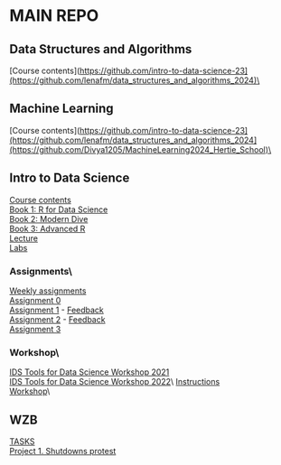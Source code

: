 # MAIN REPO

## Data Structures and Algorithms
[Course contents](https://github.com/intro-to-data-science-23](https://github.com/lenafm/data_structures_and_algorithms_2024)\

## Machine Learning
[Course contents](https://github.com/intro-to-data-science-23](https://github.com/lenafm/data_structures_and_algorithms_2024](https://github.com/Divya1205/MachineLearning2024_Hertie_School)\


## Intro to Data Science
[Course contents](https://github.com/intro-to-data-science-23)\
[Book 1: R for Data Science](https://adv-r.hadley.nz/)\
[Book 2: Modern Dive](https://moderndive.com/)\
[Book 3: Advanced R](https://adv-r.hadley.nz/)\
[Lecture](https://github.com/Milton0215/lectures)\
[Labs](https://github.com/Milton0215/labs)

### Assignments\
[Weekly assignments](https://github.com/Milton0215/assignments)\
[Assignment 0](https://github.com/intro-to-data-science-23/assignment-0-Milton0215)\
[Assignment 1](https://github.com/intro-to-data-science-23/assignment-1-Milton0215)  - [Feedback](https://github.com/intro-to-data-science-23/assignment-1-Milton0215/pull/1)\
[Assignment 2](https://github.com/intro-to-data-science-23/assignment-2-Milton0215)  - [Feedback](https://github.com/intro-to-data-science-23/assignment-2-Milton0215/pull/1)\
[Assignment 3]()

### Workshop\
[IDS Tools for Data Science Workshop 2021](https://github.com/intro-to-data-science-21-workshop)\
[IDS Tools for Data Science Workshop 2022]([https://github.com/intro-to-data-science-23/workshop-presentations.git](https://intro-to-data-science-22-workshop.github.io/))\
[Instructions](https://github.com/intro-to-data-science-23/workshop-presentations.git)\
[Workshop](https://github.com/intro-to-data-science-23-workshop/02-data.table-prusni-milton-minho)\

## WZB
[TASKS](https://github.com/wzb-ipi/tasks)\
[Project 1. Shutdowns protest](https://github.com/ekromark/shutdowns_protest)

